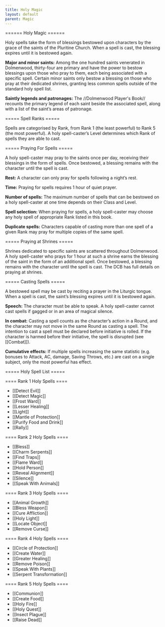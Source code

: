 ```yaml
---
title: Holy Magic
layout: default
parent: Magic
---
```


====== Holy Magic ======

Holy spells take the form of blessings bestowed upon characters by the grace of the saints of the Pluritine Church. When a spell is cast, the blessing expires until it is bestowed again.

**Major and minor saints:** Among the one hundred saints venerated in Dolmenwood, thirty-four are primary and have the power to bestow blessings upon those who pray to them, each being associated with a specific spell. Certain minor saints only bestow a blessing on those who pray at their dedicated shrines, granting less common spells outside of the standard holy spell list.

**Saintly legends and patronages:** The //Dolmenwood Player's Book// recounts the primary legend of each saint beside the associated spell, along with a list of the saint’s areas of patronage.

===== Spell Ranks =====

Spells are categorised by Rank, from Rank 1 (the least powerful) to Rank 5 (the most powerful). A holy spell-caster’s Level determines which Rank of spells they are able to cast.

===== Praying For Spells =====

A holy spell-caster may pray to the saints once per day, receiving their blessings in the form of spells. Once bestowed, a blessing remains with the character until the spell is cast.

**Rest:** A character can only pray for spells following a night’s rest.

**Time:** Praying for spells requires 1 hour of quiet prayer.

**Number of spells:** The maximum number of spells that can be bestowed on a holy spell-caster at one time depends on their Class and Level.

**Spell selection:** When praying for spells, a holy spell-caster may choose any holy spell of appropriate Rank listed in this book.

**Duplicate spells:** Characters capable of casting more than one spell of a given Rank may pray for multiple copies of the same spell.

===== Praying at Shrines =====

Shrines dedicated to specific saints are scattered throughout Dolmenwood. A holy spell-caster who prays for 1 hour at such a shrine earns the blessing of the saint in the form of an additional spell. Once bestowed, a blessing remains with the character until the spell is cast. The DCB has full details on praying at shrines.

===== Casting Spells =====

A bestowed spell may be cast by reciting a prayer in the Liturgic tongue. When a spell is cast, the saint’s blessing expires until it is bestowed again.

**Speech:** The character must be able to speak. A holy spell-caster cannot cast spells if gagged or in an area of magical silence.

**In combat:** Casting a spell counts as the character’s action in a Round, and the character may not move in the same Round as casting a spell. The intention to cast a spell must be declared before initiative is rolled. If the character is harmed before their initiative, the spell is disrupted (see [[Combat]]).

**Cumulative effects:** If multiple spells increasing the same statistic (e.g. bonuses to Attack, AC, damage, Saving Throws, etc.) are cast on a single subject, only the most powerful has effect.

===== Holy Spell List =====

==== Rank 1 Holy Spells ====

  - [[Detect Evil]]
  - [[Detect Magic]]
  - [[Frost Ward]]
  - [[Lesser Healing]]
  - [[Light]]
  - [[Mantle of Protection]]
  - [[Purify Food and Drink]]
  - [[Rally]]

==== Rank 2 Holy Spells ====

  - [[Bless]]
  - [[Charm Serpents]]
  - [[Find Traps]]
  - [[Flame Ward]]
  - [[Hold Person]]
  - [[Reveal Alignment]]
  - [[Silence]]
  - [[Speak With Animals]]

==== Rank 3 Holy Spells ====

  - [[Animal Growth]]
  - [[Bless Weapon]]
  - [[Cure Affliction]]
  - [[Holy Light]]
  - [[Locate Object]]
  - [[Remove Curse]]

==== Rank 4 Holy Spells ====

  - [[Circle of Protection]]
  - [[Create Water]]
  - [[Greater Healing]]
  - [[Remove Poison]]
  - [[Speak With Plants]]
  - [[Serpent Transformation]]

==== Rank 5 Holy Spells ====

  - [[Communion]]
  - [[Create Food]]
  - [[Holy Fire]]
  - [[Holy Quest]]
  - [[Insect Plague]]
  - [[Raise Dead]]

